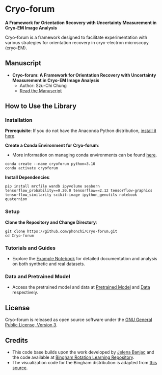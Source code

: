 # Cryo-forum
**A Framework for Orientation Recovery with Uncertainty Measurement in Cryo-EM Image Analysis**

Cryo-forum is a framework designed to facilitate experimentation with various strategies for orientation recovery in cryo-electron microscopy (cryo-EM).

## Manuscript

- **Cryo-forum: A Framework for Orientation Recovery with Uncertainty Measurement in Cryo-EM Image Analysis**
  - Author: Szu-Chi Chung
  - [Read the Manuscript](https://arxiv.org/abs/2307.09847)

## How to Use the Library

### Installation 

**Prerequisite**: If you do not have the Anaconda Python distribution, [install it here](https://www.anaconda.com/download).

**Create a Conda Environment for Cryo-forum**: 
- More information on managing conda environments can be found [here](https://conda.io/docs/user-guide/tasks/manage-environments.html).
```
conda create --name cryoforum python=3.10
conda activate cryoforum
```

**Install Dependencies**:
```
pip install mrcfile wandb ipyvolume seaborn tensorflow_probability==0.20.0 tensorflow==2.12 tensorflow-graphics tensorflow_similarity scikit-image ipython_genutils notebook quaternion
```

### Setup

**Clone the Repository and Change Directory**:
```
git clone https://github.com/phonchi/Cryo-forum.git
cd Cryo-forum
```

### Tutorials and Guides

- Explore the [Example Notebook](notebooks/) for detailed documentation and analysis on both synthetic and real datasets.

### Data and Pretrained Model

- Access the pretrained model and data at [Pretrained Model](/models) and [Data](data/) respectively.

## License

Cryo-forum is released as open source software under the [GNU General Public License, Version 3](https://github.com/phonchi/Cryo-forum/blob/master/LICENSE).

## Credits

- This code base builds upon the work developed by [Jelena Banjac](https://github.com/JelenaBanjac/protein-reconstruction) and the code available at [Bingham Rotation Learning Repository](https://github.com/utiasSTARS/bingham-rotation-learning/tree/1c5ee6626f99522f85f1d6c106b1230be9be09cc).
- The visualization code for the Bingham distribution is adapted from [this source](https://github.com/woven-planet/BinghamNLL/tree/main).
